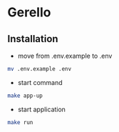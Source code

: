 # Gerello

## Installation
- move from .env.example to .env
```sh
mv .env.example .env
```
- start command
```sh
make app-up
```

- start application
```sh
make run
```